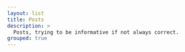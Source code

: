 ```yaml
---
layout: list
title: Posts
description: >
  Posts, trying to be informative if not always correct.
grouped: true
---
```

